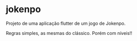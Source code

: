 # jokenpo

Projeto de uma aplicação flutter de um jogo de Jokenpo.

Regras simples, as mesmas do clássico. Porém com níveis!!